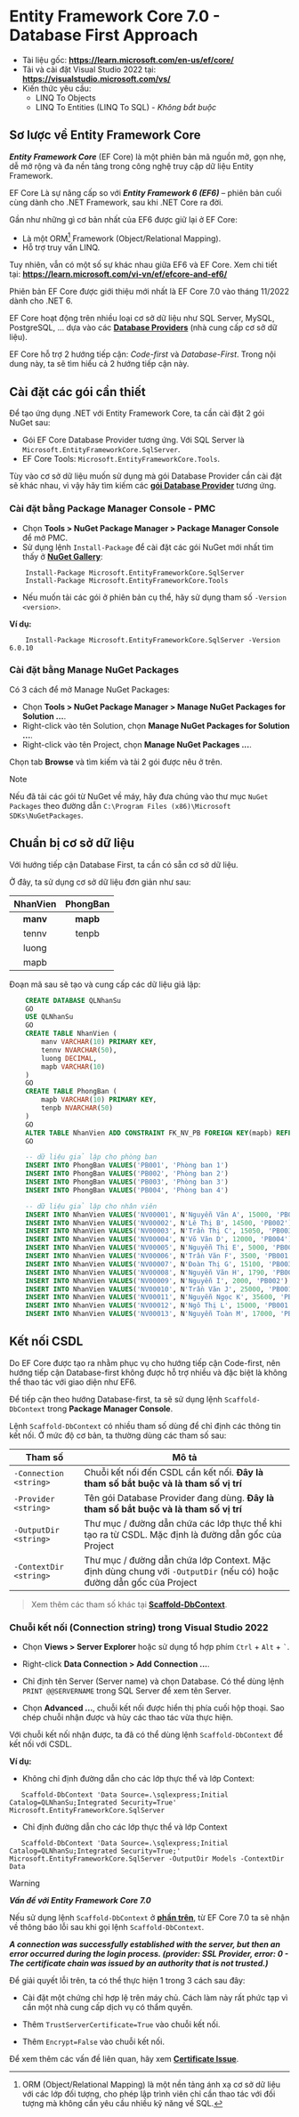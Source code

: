 # Entity Framework Core 7.0 - Database First Approach


* Tài liệu gốc: **https://learn.microsoft.com/en-us/ef/core/**
* Tải và cài đặt Visual Studio 2022 tại: **https://visualstudio.microsoft.com/vs/**
* Kiến thức yêu cầu:
    * LINQ To Objects
    * LINQ To Entities (LINQ To SQL) - *Không bắt buộc*


## Sơ lược về Entity Framework Core

***Entity Framework Core*** (EF Core) là một phiên bản mã nguồn mở, gọn nhẹ, dễ mở rộng và đa nền tảng trong công nghệ truy cập dữ liệu Entity Framework.

EF Core Là sự nâng cấp so với ***Entity Framework 6 (EF6)*** – phiên bản cuối cùng dành cho .NET Framework, sau khi .NET Core ra đời.

Gần như những gì cơ bản nhất của EF6 được giữ lại ở EF Core: 

* Là một ORM[^1] Framework (Object/Relational Mapping).
* Hỗ trợ truy vấn LINQ.

[^1]: ORM (Object/Relational Mapping) là một nền tảng ánh xạ cơ sở dữ liệu với các lớp đối tượng, cho phép lập trình viên chỉ cần thao tác với đối tượng mà không cần yêu cầu nhiều kỹ năng về SQL.

Tuy nhiên, vẫn có một số sự khác nhau giữa EF6 và EF Core. Xem chi tiết tại: **https://learn.microsoft.com/vi-vn/ef/efcore-and-ef6/**

Phiên bản EF Core được giới thiệu mới nhất là EF Core 7.0 vào tháng 11/2022 dành cho .NET 6.

EF Core hoạt động trên nhiều loại cơ sở dữ liệu như SQL Server, MySQL, PostgreSQL, ... dựa vào các [**Database Providers**](https://learn.microsoft.com/vi-vn/ef/core/providers/?tabs=dotnet-core-cli) (nhà cung cấp cơ sở dữ liệu).

EF Core hỗ trợ 2 hướng tiếp cận: *Code-first* và *Database-First*. Trong nội dung này, ta sẽ tìm hiểu cả 2 hướng tiếp cận này.

## Cài đặt các gói cần thiết

Để tạo ứng dụng .NET với Entity Framework Core, ta cần cài đặt 2 gói NuGet sau:
* Gói EF Core Database Provider tương ứng. Với SQL Server là `Microsoft.EntityFrameworkCore.SqlServer`.
* EF Core Tools: `Microsoft.EntityFrameworkCore.Tools`.

Tùy vào cơ sở dữ liệu muốn sử dụng mà gói Database Provider cần cài đặt sẽ khác nhau, vì vậy hãy tìm kiếm các [**gói Database Provider**](https://learn.microsoft.com/vi-vn/ef/core/providers/?tabs=dotnet-core-cli) tương ứng.

### Cài đặt bằng Package Manager Console - PMC

* Chọn **Tools > NuGet Package Manager > Package Manager Console** để mở PMC.
* Sử dụng lệnh `Install-Package` để cài đặt các gói NuGet mới nhất tìm thấy ở [**NuGet Gallery**](https://www.nuget.org/):
```console
    Install-Package Microsoft.EntityFrameworkCore.SqlServer
    Install-Package Microsoft.EntityFrameworkCore.Tools
```
* Nếu muốn tải các gói ở phiên bản cụ thể, hãy sử dụng tham số `-Version <version>`.

**Ví dụ:**
```console
    Install-Package Microsoft.EntityFrameworkCore.SqlServer -Version 6.0.10
```

### Cài đặt bằng Manage NuGet Packages

Có 3 cách để mở Manage NuGet Packages:
* Chọn **Tools > NuGet Package Manager > Manage NuGet Packages for Solution ...**.
* Right-click vào tên Solution, chọn **Manage NuGet Packages for Solution ...**.
* Right-click vào tên Project, chọn **Manage NuGet Packages ...**.

Chọn tab **Browse** và tìm kiếm và tải 2 gói được nêu ở trên.

> [!Note]
>  Nếu đã tải các gói từ NuGet về máy, hãy đưa chúng vào thư mục `NuGet Packages` theo đường dẫn `C:\Program Files (x86)\Microsoft SDKs\NuGetPackages`.

## Chuẩn bị cơ sở dữ liệu

Với hướng tiếp cận Database First, ta cần có sẵn cơ sở dữ liệu.

Ở đây, ta sử dụng cơ sở dữ liệu đơn giản như sau:

| NhanVien | PhongBan |
| :---: | :---: |
| **manv** |  **mapb** |
| tennv | tenpb |
| luong | |
| mapb | |

Đoạn mã sau sẽ tạo và cung cấp các dữ liệu giả lập:
```SQL
    CREATE DATABASE QLNhanSu
    GO
    USE QLNhanSu
    GO
    CREATE TABLE NhanVien (
        manv VARCHAR(10) PRIMARY KEY,
        tennv NVARCHAR(50),
        luong DECIMAL,
        mapb VARCHAR(10)
    )
    GO
    CREATE TABLE PhongBan (
        mapb VARCHAR(10) PRIMARY KEY,
        tenpb NVARCHAR(50)
    )
    GO
    ALTER TABLE NhanVien ADD CONSTRAINT FK_NV_PB FOREIGN KEY(mapb) REFERENCES PhongBan(mapb)
    GO

    -- dữ liệu giả lập cho phòng ban
    INSERT INTO PhongBan VALUES('PB001', 'Phòng ban 1')
    INSERT INTO PhongBan VALUES('PB002', 'Phòng ban 2')
    INSERT INTO PhongBan VALUES('PB003', 'Phòng ban 3')
    INSERT INTO PhongBan VALUES('PB004', 'Phòng ban 4')

    -- dữ liệu giả lập cho nhân viên
    INSERT INTO NhanVien VALUES('NV00001', N'Nguyễn Văn A', 15000, 'PB001')
    INSERT INTO NhanVien VALUES('NV00002', N'Lê Thị B', 14500, 'PB002')
    INSERT INTO NhanVien VALUES('NV00003', N'Trần Thị C', 15050, 'PB003')
    INSERT INTO NhanVien VALUES('NV00004', N'Võ Văn D', 12000, 'PB004')
    INSERT INTO NhanVien VALUES('NV00005', N'Nguyễn Thị E', 5000, 'PB001')
    INSERT INTO NhanVien VALUES('NV00006', N'Trần Văn F', 3500, 'PB001')
    INSERT INTO NhanVien VALUES('NV00007', N'Đoàn Thị G', 15100, 'PB003')
    INSERT INTO NhanVien VALUES('NV00008', N'Nguyễn Văn H', 1790, 'PB004')
    INSERT INTO NhanVien VALUES('NV00009', N'Nguyễn I', 2000, 'PB002')
    INSERT INTO NhanVien VALUES('NV00010', N'Trần Văn J', 25000, 'PB001')
    INSERT INTO NhanVien VALUES('NV00011', N'Nguyễn Ngọc K', 35600, 'PB003')
    INSERT INTO NhanVien VALUES('NV00012', N'Ngô Thị L', 15000, 'PB001')
    INSERT INTO NhanVien VALUES('NV00013', N'Nguyễn Toàn M', 17000, 'PB004')
```

## Kết nối CSDL

Do EF Core được tạo ra nhằm phục vụ cho hướng tiếp cận Code-first, nên hướng tiếp cận Database-first không được hỗ trợ nhiều và đặc biệt là không thể thao tác với giao diện như EF6.

Để tiếp cận theo hướng Database-first, ta sẽ sử dụng lệnh `Scaffold-DbContext` trong **Package Manager Console**.

Lệnh `Scaffold-DbContext` có nhiều tham số dùng để chỉ định các thông tin kết nối. Ở mức độ cơ bản, ta thường dùng các tham số sau:

| Tham số | Mô tả |
| --- | --- |
| `-Connection <string>` | Chuỗi kết nối đến CSDL cần kết nối. **Đây là tham số bắt buộc và là tham số vị trí** |
| `-Provider <string>` | Tên gói Database Provider đang dùng. **Đây là tham số bắt buộc và là tham số vị trí** |
| `-OutputDir <string>` | Thư mục / đường dẫn chứa các lớp thực thể khi tạo ra từ CSDL. Mặc định là đường dẫn gốc của Project |
| `-ContextDir <string>` | Thư mục / đường dẫn chứa lớp Context. Mặc định dùng chung với `-OutputDir` (nếu có) hoặc đường dẫn gốc của Project |

> Xem thêm các tham số khác tại [**Scaffold-DbContext**](https://learn.microsoft.com/en-us/ef/core/cli/powershell#scaffold-dbcontext).


### Chuỗi kết nối (Connection string) trong Visual Studio 2022


* Chọn **Views > Server Explorer** hoặc sử dụng tổ hợp phím `Ctrl` + `Alt` + ``` ` ```.
   
* Right-click **Data Connection > Add Connection ...**.
     
* Chỉ định tên Server (Server name) và chọn Database. Có thể dùng lệnh `PRINT @@SERVERNAME` trong SQL Server để xem tên Server.
     
* Chọn **Advanced ...**, chuỗi kết nối được hiển thị phía cuối hộp thoại. Sao chép chuỗi nhận được và hủy các thao tác vừa thực hiện.

Với chuỗi kết nối nhận được, ta đã có thể dùng lệnh `Scaffold-DbContext` để kết nối với CSDL.

**Ví dụ:**
* Không chỉ định đường dẫn cho các lớp thực thể và lớp Context:
```console
   Scaffold-DbContext 'Data Source=.\sqlexpress;Initial Catalog=QLNhanSu;Integrated Security=True' Microsoft.EntityFrameworkCore.SqlServer
```
* Chỉ định đường dẫn cho các lớp thực thể và lớp Context
```console
   Scaffold-DbContext 'Data Source=.\sqlexpress;Initial Catalog=QLNhanSu;Integrated Security=True;' Microsoft.EntityFrameworkCore.SqlServer -OutputDir Models -ContextDir Data
```

> [!WARNING]
> ***Vấn đề với Entity Framework Core 7.0***
> 
> Nếu sử dụng lệnh `Scaffold-DbContext` ở [**phần trên**](#chuỗi-kết-nối-connection-string-trong-visual-studio-2022), từ EF Core 7.0 ta sẽ nhận về thông báo lỗi sau khi gọi lệnh `Scaffold-DbContext`.
>
> ***A connection was successfully established with the server, but then an error occurred during the login process. (provider: SSL Provider, error: 0 - The certificate chain was issued by an authority that is not trusted.)***
>
> Để giải quyết lỗi trên, ta có thể thực hiện 1 trong 3 cách sau đây:
> * Cài đặt một chứng chỉ hợp lệ trên máy chủ. Cách làm này rất phức tạp vì cần một nhà cung cấp dịch vụ có thẩm quyền.
>
> * Thêm `TrustServerCertificate=True` vào chuỗi kết nối.
>
> * Thêm `Encrypt=False` vào chuỗi kết nối.
>
> Để xem thêm các vấn đề liên quan, hãy xem [**Certificate Issue**](https://learn.microsoft.com/en-us/troubleshoot/sql/database-engine/connect/certificate-chain-not-trusted?tabs=odbc-driver-18x).
